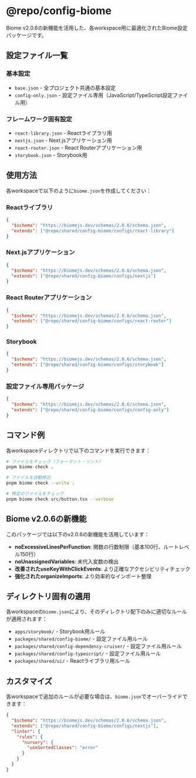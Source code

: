 # @repo/config-biome

Biome v2.0.6の新機能を活用した、各workspace用に最適化されたBiome設定パッケージです。

## 設定ファイル一覧

### 基本設定
- `base.json` - 全プロジェクト共通の基本設定
- `config-only.json` - 設定ファイル専用（JavaScript/TypeScript設定ファイル用）

### フレームワーク固有設定
- `react-library.json` - Reactライブラリ用
- `nextjs.json` - Next.jsアプリケーション用
- `react-router.json` - React Routerアプリケーション用
- `storybook.json` - Storybook用

## 使用方法

各workspaceで以下のように`biome.json`を作成してください：

### Reactライブラリ
```json
{
  "$schema": "https://biomejs.dev/schemas/2.0.6/schema.json",
  "extends": ["@repo/shared/config-biome/configs/react-library"]
}
```

### Next.jsアプリケーション
```json
{
  "$schema": "https://biomejs.dev/schemas/2.0.6/schema.json",
  "extends": ["@repo/shared/config-biome/configs/nextjs"]
}
```

### React Routerアプリケーション
```json
{
  "$schema": "https://biomejs.dev/schemas/2.0.6/schema.json",
  "extends": ["@repo/shared/config-biome/configs/react-router"]
}
```

### Storybook
```json
{
  "$schema": "https://biomejs.dev/schemas/2.0.6/schema.json",
  "extends": ["@repo/shared/config-biome/configs/storybook"]
}
```

### 設定ファイル専用パッケージ
```json
{
  "$schema": "https://biomejs.dev/schemas/2.0.6/schema.json",
  "extends": ["@repo/shared/config-biome/configs/config-only"]
}
```

## コマンド例

各workspaceディレクトリで以下のコマンドを実行できます：

```bash
# ファイルをチェック（フォーマット・リント）
pnpm biome check .

# ファイルを自動修正
pnpm biome check --write .

# 特定のファイルをチェック
pnpm biome check src/button.tsx --verbose
```

## Biome v2.0.6の新機能

このパッケージでは以下のv2.0.6の新機能を活用しています：

- **noExcessiveLinesPerFunction**: 関数の行数制限（基本100行、ルートレベル150行）
- **noUnassignedVariables**: 未代入変数の検出
- **改善されたuseKeyWithClickEvents**: より正確なアクセシビリティチェック
- **強化されたorganizeImports**: より効率的なインポート整理

## ディレクトリ固有の適用

各workspaceの`biome.json`により、そのディレクトリ配下のみに適切なルールが適用されます：

- `apps/storybook/` - Storybook用ルール
- `packages/shared/config-biome/` - 設定ファイル用ルール
- `packages/shared/config-dependency-cruiser/` - 設定ファイル用ルール
- `packages/shared/config-typescript/` - 設定ファイル用ルール
- `packages/shared/ui/` - Reactライブラリ用ルール

## カスタマイズ

各workspaceで追加のルールが必要な場合は、`biome.json`でオーバーライドできます：

```json
{
  "$schema": "https://biomejs.dev/schemas/2.0.6/schema.json",
  "extends": ["@repo/shared/config-biome/configs/nextjs"],
  "linter": {
    "rules": {
      "nursery": {
        "useSortedClasses": "error"
      }
    }
  }
}
``` 